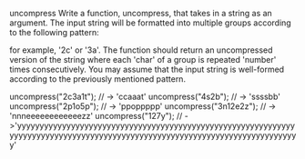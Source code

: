 uncompress
Write a function, uncompress, that takes in a string as an argument. The input string will be formatted into multiple groups according to the following pattern:

<number><char>

for example, '2c' or '3a'.
The function should return an uncompressed version of the string where each 'char' of a group is repeated 'number' times consecutively. You may assume that the input string is well-formed according to the previously mentioned pattern.

uncompress("2c3a1t"); // -> 'ccaaat'
uncompress("4s2b"); // -> 'ssssbb'
uncompress("2p1o5p"); // -> 'ppoppppp'
uncompress("3n12e2z"); // -> 'nnneeeeeeeeeeeezz'
uncompress("127y"); // ->'yyyyyyyyyyyyyyyyyyyyyyyyyyyyyyyyyyyyyyyyyyyyyyyyyyyyyyyyyyyyyyyyyyyyyyyyyyyyyyyyyyyyyyyyyyyyyyyyyyyyyyyyyyyyyyyyyyyyyyyyyyyyyyy'
